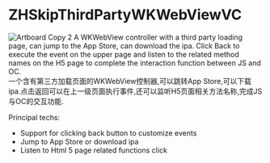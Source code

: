 # ZHSkipThirdPartyWKWebViewVC
![Artboard Copy 2](https://user-images.githubusercontent.com/20122599/232019903-2cae8da8-3d34-4e5f-b283-cf34ee33b828.png)
A WKWebView controller with a third party loading page, can jump to the App Store, can download the ipa. Click Back to execute the event on the upper page and listen to the related method names on the H5 page to complete the interaction function between JS and OC.  
一个含有第三方加载页面的WKWebView控制器,可以跳转App Store,可以下载ipa.点击返回可以在上一级页面执行事件,还可以监听H5页面相关方法名称,完成JS与OC的交互功能.

Principal techs: 
- Support for clicking back button to customize events
- Jump to App Store or download ipa
- Listen to Html 5 page related functions click

